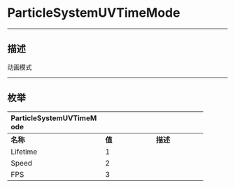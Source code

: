 # ParticleSystemUVTimeMode

------------------------------------------------------------------------------------------
## 描述

动画模式

------------------------------------------------------------------------------------------
## 枚举

|<div style="width:200px">ParticleSystemUVTimeMode</div>|<div style="width:100px"></div>|<div style="width:100px"></div>|
|:---|:---|:---|
|**名称**|**值**|**描述**|
|Lifetime|1||
|Speed|2||
|FPS|3||
